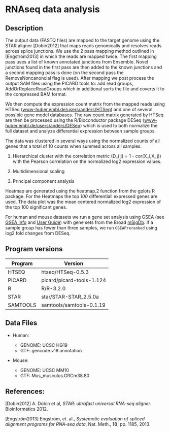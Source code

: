 # RNAseq data analysis


## Description

The output data (FASTQ files) are mapped to the target genome using the STAR aligner [Dobin2012] that maps reads genomically and resolves reads across splice junctions. We use the 2 pass mapping method outlined in [Engström2013] in which the reads are mapped twice. The first mapping pass uses a list of known annotated junctions from Ensemble. Novel junctions found in the first pass are then added to the known junctions and a second mapping pass is done (on the second pass the RemoveNoncanoncial flag is used). After mapping we post process the output SAM files using the PICARD tools to: add read groups, AddOrReplaceReadGroups which in additional sorts the file and coverts it to the compressed BAM format.

We then compute the expression count matrix from the mapped reads using HTSeq (www-huber.embl.de/users/anders/HTSeq) and one of several possible gene model databases. The raw count matrix generated by HTSeq are then be processed using the R/Bioconductor package DESeq (www-huber.embl.de/users/anders/DESeq) which is used to both normalize the full dataset and analyze differential expression between sample groups.

The data was clustered in several ways using the normalized counts of all genes that a total of 10 counts when summed across all samples. 

1. Hierarchical cluster with the correlation metric (D_{ij} = 1 - cor(X_i,X_j)) with the Pearson correlation on the normalized log2 expression values.

2. Multidimensional scaling

3. Principal component analysis

Heatmap are generated using the heatmap.2 function from the gplots R package. For the Heatmaps the top _100_ differentiall expressed genes are used. The data plot was the mean centered normalized log2 expression of the top 100 significant genes. 

For human and mouse datasets we run a gene set analysis using GSEA (see [GSEA Info](https://www.gsea-msigdb.org/gsea/index.jsp) and [User Guide](https://www.gsea-msigdb.org/gsea/doc/GSEAUserGuideFrame.html)) with gene sets from the Broad [mSigDb](http://software.broadinstitute.org/gsea/msigdb). If a sample group has fewer than three samples, we run `GSEAPreranked` using log2 fold changes from DESeq.


## Program versions

| Program | Version                  |
|---------|--------------------------|
|HTSEQ    | htseq/HTSeq-0.5.3        |
|PICARD   | picard/picard-tools-1.124|
|R        | R/R-3.2.0                |
|STAR     | star/STAR-STAR_2.5.0a    |
|SAMTOOLS | samtools/samtools-0.1.19 |


## Data Files

- Human:
	- GENOME:		UCSC HG19
	- GTF: 		gencode.v18.annotation

- Mouse:
	- GENOME:		UCSC MM10
	- GTF: 		Mus_musculus.GRCm38.80


## References:

[Dobin2012] A. Dobin et al, _STAR: ultrafast universal RNA-seq aligner._ Bioinformatics 2012.

[Engström2013] Engström, et. al., _Systematic evaluation of spliced alignment programs for RNA-seq data_, Nat. Meth., **10**, pp. 1185, 2013.

